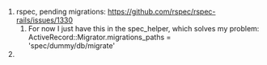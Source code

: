 1. rspec, pending migrations: https://github.com/rspec/rspec-rails/issues/1330
   1. For now I just have this in the spec_helper, which solves my problem: ActiveRecord::Migrator.migrations_paths = 'spec/dummy/db/migrate'
2. 